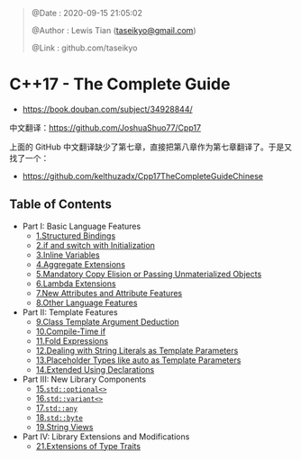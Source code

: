 > @Date    : 2020-09-15 21:05:02
>
> @Author  : Lewis Tian (taseikyo@gmail.com)
>
> @Link    : github.com/taseikyo

# C++17 - The Complete Guide

- https://book.douban.com/subject/34928844/

中文翻译：https://github.com/JoshuaShuo77/Cpp17

上面的 GitHub 中文翻译缺少了第七章，直接把第八章作为第七章翻译了。于是又找了一个：

- https://github.com/kelthuzadx/Cpp17TheCompleteGuideChinese

## Table of Contents

- Part I: Basic Language Features
	- [1.Structured Bindings](src/01.structured-bindings.md)
	- [2.if and switch with Initialization](src/02.if-and-switch-with-initialization.md)
	- [3.Inline Variables](src/03.inline-variables.md)
	- [4.Aggregate Extensions](src/04.aggregate-extensions.md)
	- [5.Mandatory Copy Elision or Passing Unmaterialized Objects](src/05.mandatory-copy-elision-or-passing-unmaterialized-objects.md)
	- [6.Lambda Extensions](src/06.lambda-extensions.md)
	- [7.New Attributes and Attribute Features](src/07.new-attributes-and-attribute-features.md)
	- [8.Other Language Features](src/08.other-language-features.md)
- Part II: Template Features
	- [9.Class Template Argument Deduction](src/09.class-template-argument-deduction.md)
	- [10.Compile-Time if](src/10.compile-time-if.md)
	- [11.Fold Expressions](src/11.fold-expressions.md)
	- [12.Dealing with String Literals as Template Parameters](src/12.dealing-with-string-literals-as-template-parameters.md)
	- [13.Placeholder Types like auto as Template Parameters](src/13.placeholder-types-like-auto-as-template-parameters.md)
	- [14.Extended Using Declarations](src/14.extended-using-declarations.md)
- Part III: New Library Components
	- [15.`std::optional<>`](src/15.std-optional.md)
	- [16.`std::variant<>`](src/16.std-variant.md)
	- [17.`std::any`](src/17.std-any.md)
	- [18.`std::byte`](src/18.std-byte.md)
	- [19.String Views](src/19.string-views.md)
- Part IV: Library Extensions and Modifications
	- [21.Extensions of Type Traits](src/21.extensions-of-type-traits.md)
